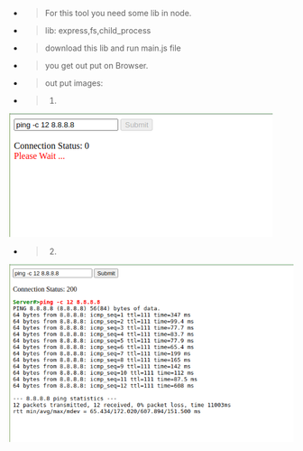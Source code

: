 - >For this tool you need some lib in node.
- >lib: express,fs,child_process
- >download this lib and run main.js file
- >you get out put on Browser.
- >out put images:
- >1)
![](web_terminal.png)

- >2)
![](web_terminal_2.png)
